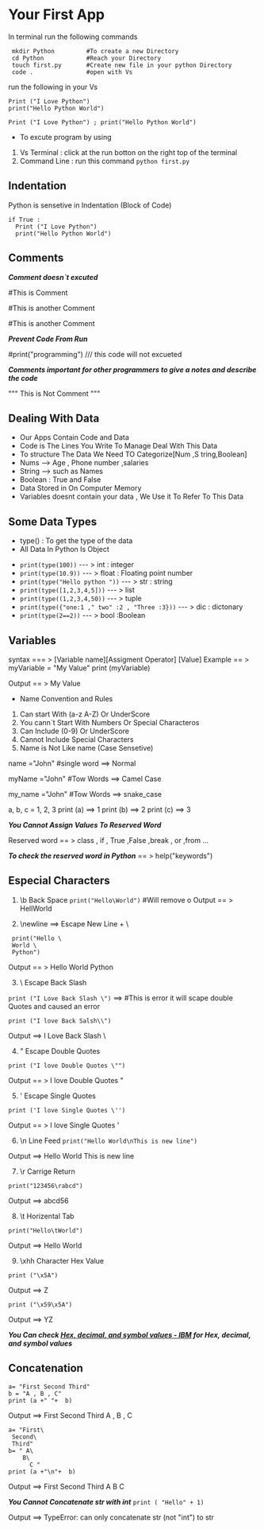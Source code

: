# Your First App

In terminal run the following commands
```
 mkdir Python         #To create a new Directory 
 cd Python            #Reach your Directory
 touch first.py       #Create new file in your python Directory 
 code .               #open with Vs 
```
run the following in your Vs
```
Print ("I Love Python")
print("Hello Python World")

Print ("I Love Python") ; print("Hello Python World")
```  

* To excute program by using
1. Vs Terminal : click at the run botton on the right top of the terminal
2. Command Line : run this command `python first.py`

##  Indentation 
Python is sensetive in  Indentation (Block of Code)
   ```
  if True :
     Print ("I Love Python")
     print("Hello Python World")
   ```


## Comments
***Comment doesn`t excuted*** 

#This is Comment

#This is another Comment

#This is another Comment

***Prevent Code From Run*** 

#print("programming")  /// this code will not excueted

***Comments important for other programmers to give a notes and describe the code*** 

 """ 
 This 
 is 
 Not 
 Comment
 """



## Dealing With Data 

* Our Apps Contain Code and Data
* Code is The Lines You Write To Manage Deal With This Data
* To structure The Data We Need TO Categorize[Num ,S tring,Boolean]
* Nums --> Age , Phone number ,salaries
* String --> such as Names
* Boolean : True and False 
* Data Stored in On Computer Memory
* Variables doesnt contain your data , We Use it To Refer To This Data

## Some Data Types
* type() : To get the type of the data
* All Data In Python Is Object
- `print(type(100))` --- >  int : integer 
- `print(type(10.9))` --- >   float : Floating point number
- `print(type("Hello python "))` --- >   str : string 
- `print(type([1,2,3,4,5]))` --- >   list
- `print(type((1,2,3,4,50))` --- >   tuple
- `print(type({"one:1 ," two" :2 , "Three :3}))` --- >   dic : dictonary
- `print(type(2==2))` --- >   bool :Boolean

## Variables

syntax === > [Variable name][Assigment Operator] [Value]
Example == > myVariable = "My Value"
             print (myVariable) 

Output == > My Value

* Name Convention and Rules
1. Can start With (a-z A-Z) Or UnderScore
2. You cann`t Start With Numbers Or Special Characteros
3. Can Include (0-9) Or UnderScore
4. Cannot Include Special Characters
5. Name is Not Like name (Case Sensetive)  


name ="John"      #single word ==> Normal

myName ="John"    #Tow Words ==> Camel Case

my_name ="John"   #Tow Words ==> snake_case

a, b, c = 1, 2, 3 
print (a) ==> 1
print (b) ==> 2
print (c) ==> 3

***You Cannot Assign Values To Reserved Word***

Reserved word == > class , if , True ,False ,break , or ,from ...

***To check the reserved word in Python*** == > help("keywords") 


 ## Especial Characters

 1. \b Back Space 
 `print("Hello\World")`    #Will remove o
 Output == > HellWorld

 2.  \newline ==> Escape New Line + \
 ```
  print("Hello \
  World \
  Python")
 ``` 
 Output == > Hello World Python 

 3. \\ Escape Back Slash 

 `print ("I Love Back Slash \")` ==> #This is error it will scape double Quotes and caused an error

 `print ("I love Back Salsh\\")`

 Output ==> I Love Back Slash \

 4. \" Escape Double Quotes

 `print ("I love Double Quotes \"")`

 Output == > I love Double Quotes "

 5. \' Escape Single Quotes

`print ('I love Single Quotes \'')`

 Output == > I love Single Quotes ' 

 6. \n Line Feed
 `print("Hello World\nThis is new line")`

 Output ==>   Hello World
              This is new line

 7. \r Carrige Return 

 `print("123456\rabcd")`

 Output ==> abcd56

 8. \t Horizental Tab 

 `print("Hello\tWorld")`

 Output ==> Hello   World

 9. \xhh Character Hex Value

 `print ("\x5A")`

 Output ==> Z

 `print ("\x59\x5A")`

 Output ==> YZ

 ***You Can check [Hex, decimal, and symbol values - IBM](https://www.ibm.com/docs/en/ste/10.0.0?topic=maps-hex-decimal-symbol-values) for Hex, decimal, and symbol values***


## Concatenation 
```
a= "First Second Third"
b = "A , B , C"
print (a +" "+  b)
```

Output ==>  First Second Third A , B , C
```
a= "First\
 Second\
 Third"
b= " A\
    B\
      C " 
print (a +"\n"+  b)
```

Output ==>
First Second Third
 A    B      C

 ***You Cannot Concatenate str with int***
 `print ( "Hello" + 1)` 

 Output ==> TypeError: can only concatenate str (not "int") to str








 















